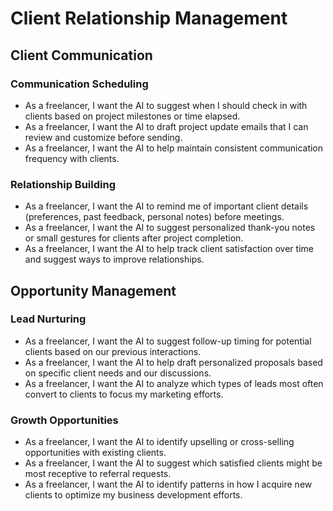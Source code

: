 # Client Relationship Management

## Client Communication

### Communication Scheduling
- As a freelancer, I want the AI to suggest when I should check in with clients based on project milestones or time elapsed.
- As a freelancer, I want the AI to draft project update emails that I can review and customize before sending.
- As a freelancer, I want the AI to help maintain consistent communication frequency with clients.

### Relationship Building
- As a freelancer, I want the AI to remind me of important client details (preferences, past feedback, personal notes) before meetings.
- As a freelancer, I want the AI to suggest personalized thank-you notes or small gestures for clients after project completion.
- As a freelancer, I want the AI to help track client satisfaction over time and suggest ways to improve relationships.

## Opportunity Management

### Lead Nurturing
- As a freelancer, I want the AI to suggest follow-up timing for potential clients based on our previous interactions.
- As a freelancer, I want the AI to help draft personalized proposals based on specific client needs and our discussions.
- As a freelancer, I want the AI to analyze which types of leads most often convert to clients to focus my marketing efforts.

### Growth Opportunities
- As a freelancer, I want the AI to identify upselling or cross-selling opportunities with existing clients.
- As a freelancer, I want the AI to suggest which satisfied clients might be most receptive to referral requests.
- As a freelancer, I want the AI to identify patterns in how I acquire new clients to optimize my business development efforts.